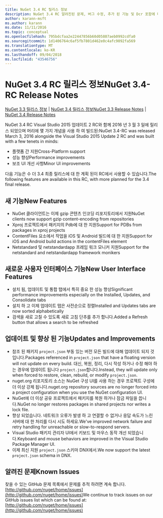```yaml
---
title: NuGet 3.4 RC 릴리스 정보
description: NuGet 3.4 RC 알려진된 문제, 버그 수정, 추가 된 기능 및 Dcr 포함에 대 한 릴리스 정보입니다.
author: karann-msft
ms.author: karann
ms.date: 11/11/2016
ms.topic: conceptual
ms.openlocfilehash: 795bdcfaa2e22447856b60d05807aeb0992cdfa0
ms.sourcegitcommit: 1d1406764c6af5fb7801d462e0c4afc9092fa569
ms.translationtype: MT
ms.contentlocale: ko-KR
ms.lasthandoff: 09/04/2018
ms.locfileid: "43546756"
---
```

# <a name="nuget-34-rc-release-notes"></a><span data-ttu-id="a8a0c-103">NuGet 3.4 RC 릴리스 정보</span><span class="sxs-lookup"><span data-stu-id="a8a0c-103">NuGet 3.4-RC Release Notes</span></span>

<span data-ttu-id="a8a0c-104">[NuGet 3.3 릴리스 정보](../release-notes/nuget-3.3.md) | [NuGet 3.4 릴리스 정보](../release-notes/nuget-3.4.md)</span><span class="sxs-lookup"><span data-stu-id="a8a0c-104">[NuGet 3.3 Release Notes](../release-notes/nuget-3.3.md) | [NuGet 3.4 Release Notes](../release-notes/nuget-3.4.md)</span></span>

<span data-ttu-id="a8a0c-105">NuGet 3.4 RC Visual Studio 2015 업데이트 2 RC와 함께 2016 년 3 월 3 일에 릴리스 되었으며 머리에 몇 가지 개념을 사용 하 여 빌드된:</span><span class="sxs-lookup"><span data-stu-id="a8a0c-105">NuGet 3.4-RC was released March 3, 2016 alongside the Visual Studio 2015 Update 2 RC and was built with a few tenets in minds:</span></span>

* <span data-ttu-id="a8a0c-106">플랫폼 간 지원</span><span class="sxs-lookup"><span data-stu-id="a8a0c-106">Cross-Platform support</span></span>
* <span data-ttu-id="a8a0c-107">성능 향상</span><span class="sxs-lookup"><span data-stu-id="a8a0c-107">Performance improvements</span></span>
* <span data-ttu-id="a8a0c-108">보조 UI 개선 사항</span><span class="sxs-lookup"><span data-stu-id="a8a0c-108">Minor UI improvements</span></span>

<span data-ttu-id="a8a0c-109">다음 기능은 수 더 3.4 최종 릴리스에 대 한 계획 된이 RC에서 사용할 수 있습니다.</span><span class="sxs-lookup"><span data-stu-id="a8a0c-109">The following features are available in this RC, with more planned for the 3.4 final release.</span></span>

## <a name="new-features"></a><span data-ttu-id="a8a0c-110">새 기능</span><span class="sxs-lookup"><span data-stu-id="a8a0c-110">New Features</span></span>

* <span data-ttu-id="a8a0c-111">NuGet 클라이언트는 이제 gzip 콘텐츠 인코딩 리포지토리에서 지원</span><span class="sxs-lookup"><span data-stu-id="a8a0c-111">NuGet clients now support gzip content-encoding from repositories</span></span>
* <span data-ttu-id="a8a0c-112">Xproj 프로젝트에서 패키지의 Pdb에 대 한 지원</span><span class="sxs-lookup"><span data-stu-id="a8a0c-112">Support for PDBs from packages in xproj projects</span></span>
* <span data-ttu-id="a8a0c-113">ContentFiles 요소에서 작업을 iOS 및 Android 빌드에 대 한 지원</span><span class="sxs-lookup"><span data-stu-id="a8a0c-113">Support for iOS and Android build actions in the contentFiles element</span></span>
* <span data-ttu-id="a8a0c-114">Netstandard 및 netstandardapp 프레임 워크 모니커 지원</span><span class="sxs-lookup"><span data-stu-id="a8a0c-114">Support for the netstandard and netstandardapp framework monikers</span></span>

## <a name="new-user-interface-features"></a><span data-ttu-id="a8a0c-115">새로운 사용자 인터페이스 기능</span><span class="sxs-lookup"><span data-stu-id="a8a0c-115">New User Interface Features</span></span>

* <span data-ttu-id="a8a0c-116">설치 됨, 업데이트 및 통합 탭에서 특히 중요 한 성능 향상</span><span class="sxs-lookup"><span data-stu-id="a8a0c-116">Significant performance improvements especially on the Installed, Updates, and Consolidate tabs</span></span>
* <span data-ttu-id="a8a0c-117">설치 하 고 이제 업데이트 탭은 사전순으로 정렬</span><span class="sxs-lookup"><span data-stu-id="a8a0c-117">Installed and Updates tabs are now sorted alphabetically</span></span>
* <span data-ttu-id="a8a0c-118">검색을 새로 고칠 수 있도록 새로 고침 단추를 추가 합니다.</span><span class="sxs-lookup"><span data-stu-id="a8a0c-118">Added a Refresh button that allows a search to be refreshed</span></span>

## <a name="updates-and-improvements"></a><span data-ttu-id="a8a0c-119">업데이트 및 향상 된 기능</span><span class="sxs-lookup"><span data-stu-id="a8a0c-119">Updates and Improvements</span></span>

* <span data-ttu-id="a8a0c-120">참조 된 패키지 `project.json` 부동 있는 버전 모든 빌드에 대해 업데이트 되지 것입니다.</span><span class="sxs-lookup"><span data-stu-id="a8a0c-120">Packages referenced in `project.json` that have a floating version will not update on every build.</span></span> <span data-ttu-id="a8a0c-121">대신, 복원, 정리, 다시 작성 하거나 수정 해야 하는 경우에 업데이트 됩니다 `project.json`합니다.</span><span class="sxs-lookup"><span data-stu-id="a8a0c-121">Instead, they will update only when forced to restore, clean, rebuild, or modify `project.json`.</span></span>
* <span data-ttu-id="a8a0c-122">nuget.org 리포지토리 소스는 NuGet 구성 UI를 사용 하는 경우 프로젝트 구성에 더 이상 강제 됩니다.</span><span class="sxs-lookup"><span data-stu-id="a8a0c-122">nuget.org repository sources are no longer forced into a project configuration when you use the NuGet configuration UI.</span></span>
* <span data-ttu-id="a8a0c-123">NuGet에 더 이상 공유 프로젝트에서 패키지를 복원 하거나 잠금 파일을 씁니다.</span><span class="sxs-lookup"><span data-stu-id="a8a0c-123">NuGet no longer restores packages in shared projects nor writes a lock file.</span></span>
* <span data-ttu-id="a8a0c-124">향상 되었습니다. 네트워크 오류가 발생 하 고 연결할 수 없거나 응답 속도가 느린 서버에 대 한 처리를 다시 시도 하세요.</span><span class="sxs-lookup"><span data-stu-id="a8a0c-124">We've improved network failure and retry handling for unreachable or slow-to-respond servers.</span></span>
* <span data-ttu-id="a8a0c-125">Visual Studio 패키지 관리자 UI에서 키보드 및 마우스 동작 개선 되었습니다.</span><span class="sxs-lookup"><span data-stu-id="a8a0c-125">Keyboard and mouse behaviors are improved in the Visual Studio Package Manager UI.</span></span>
* <span data-ttu-id="a8a0c-126">이제 최신 지원 `project.json` 스키마 DNX에서.</span><span class="sxs-lookup"><span data-stu-id="a8a0c-126">We now support the latest `project.json` schema in DNX.</span></span>

## <a name="known-issues"></a><span data-ttu-id="a8a0c-127">알려진 문제</span><span class="sxs-lookup"><span data-stu-id="a8a0c-127">Known Issues</span></span>

<span data-ttu-id="a8a0c-128">찾을 수 있는 GitHub 문제 목록에서 문제를 추적 하려면 계속 합니다. [http://github.com/nuget/home/issues](http://github.com/nuget/home/issues)</span><span class="sxs-lookup"><span data-stu-id="a8a0c-128">We continue to track issues on our GitHub issues list which can be found at: [http://github.com/nuget/home/issues](http://github.com/nuget/home/issues)</span></span>